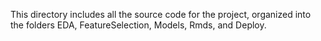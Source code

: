 This directory includes all the source code for the project, organized into the folders EDA, FeatureSelection, Models, Rmds, and Deploy.
